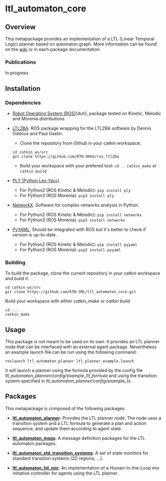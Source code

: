 # ltl_automaton_core

## Overview
This metapackage provides an implementation of a LTL (Linear Temporal Logic) planner based on automaton graph. More information can be found on the [wiki](../../wiki) or in each package documentation.

### Publications
In progress

## Installation

### Dependencies
- [Robot Operating System (ROS)](http://wiki.ros.org)(duh), package tested on Kinetic, Melodic and Morenia distributions

- [LTL2BA](https://github.com/KTH-DHSG/ros_ltl2ba). ROS package wrapping for the LTL2BA software by Dennis Oddoux and Paul Gastin.
    - Clone the repository from Github in your catkin workspace:
    ```
    cd catkin_ws/src
    git clone https://github.com/KTH-DHSG/ros_ltl2ba
    ```
    - Build your workspace with your prefered tool:
    `cd ..`
    `catkin_make` or `catkin build`

- [PLY (Python Lex-Yacc)](http://www.dabeaz.com/ply/)
	- For Python2 (ROS Kinetic & Melodic):
	`pip install ply`
	- For Python3 (ROS Morenia):
	`pip3 install ply`

- [NetworkX](https://networkx.org/). Software for complex networks analysis in Python.
	- For Python2 (ROS Kinetic & Melodic):
	`pip install networkx`
	- For Python3 (ROS Morenia):
	`pip3 install networkx`

- [PyYAML](https://pyyaml.org/). Should be integrated with ROS but it's better to check if version is up-to-date.
	- For Python2 (ROS Kinetic & Melodic):
	`pip install pyyaml`
	- For Python3 (ROS Morenia):
	`pip3 install pyyaml`


### Building
To build the package, clone the current repository in your catkin workspace and build it.
```
cd catkin_ws/src
git clone https://github.com/KTH-SML/ltl_automaton_core.git
```
Build your workspace with either *catkin_make* or *catkin build*
```
cd ...
catkin_make
```

## Usage

This package is not meant to be used on its own. It provides an LTL planner node that can be interfaced with an external agent package. Nevertheless an example launch file can be run using the following command:

```
roslaunch ltl_automaton_planner ltl_planner_example.launch

```

It will launch a planner using the formula provided by the config file *ltl_automaton_planner/config/example_ltl_formula* and using the transition system specified in *ltl_automaton_planner/config/example_ts*.

## Packages
This metapackage is composed of the following packages.

- **[ltl_automaton_planner](/ltl_automaton_planner)**: Provides the LTL planner node. The node uses a transition system and a LTL formula to generate a plan and action sequence, and update them according to agent state.

- **[ltl_automaton_msgs](/ltl_automaton_msgs)**: A message definition packages for the LTL automaton packages.

- **[ltl_automaton_std_transition_systems](/ltl_automaton_std_transition_systems)**: A set of state monitors for standard transition systems (2D regions, ...).

- **[ltl_automaton_hil_mic](/ltl_automaton_hil_mic)**: An implementation of a Human-In-the-Loop mix initiative controller for agents using the LTL planner.
